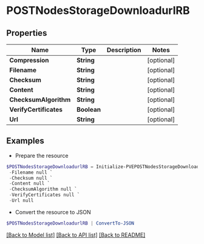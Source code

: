 # POSTNodesStorageDownloadurlRB
## Properties

Name | Type | Description | Notes
------------ | ------------- | ------------- | -------------
**Compression** | **String** |  | [optional] 
**Filename** | **String** |  | [optional] 
**Checksum** | **String** |  | [optional] 
**Content** | **String** |  | [optional] 
**ChecksumAlgorithm** | **String** |  | [optional] 
**VerifyCertificates** | **Boolean** |  | [optional] 
**Url** | **String** |  | [optional] 

## Examples

- Prepare the resource
```powershell
$POSTNodesStorageDownloadurlRB = Initialize-PVEPOSTNodesStorageDownloadurlRB  -Compression null `
 -Filename null `
 -Checksum null `
 -Content null `
 -ChecksumAlgorithm null `
 -VerifyCertificates null `
 -Url null
```

- Convert the resource to JSON
```powershell
$POSTNodesStorageDownloadurlRB | ConvertTo-JSON
```

[[Back to Model list]](../README.md#documentation-for-models) [[Back to API list]](../README.md#documentation-for-api-endpoints) [[Back to README]](../README.md)

